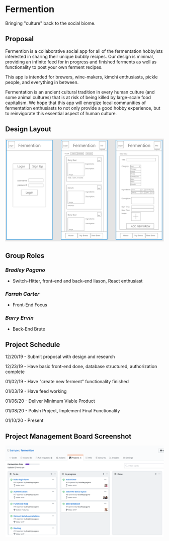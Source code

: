 # **Fermention**

Bringing "culture" back to the social biome.

## **Proposal**

Fermention is a collaborative social app for all of the fermentation hobbyists interested in sharing their unique bubbly recipes. Our design is minimal, providing an infinite feed for in progress and finished ferments as well as functionality to post your own ferment recipes.

This app is intended for brewers, wine-makers, kimchi enthusiasts, pickle people, and everything in between.

Fermentation is an ancient cultural tradition in every human culture (and some animal cultures) that is at risk of being killed by large-scale food capitalism. We hope that this app will energize local communities of fermentation enthusiasts to not only provide a good hobby experience, but to reinvigorate this essential aspect of human culture.

## **Design Layout**

![Design Layout](https://github.com/barryae/fermention/blob/master/client/public/images/fermention_layout.jpg)

## **Group Roles**

### *Bradley Pagano*

- Switch-Hitter, front-end and back-end liason, React enthusiast

### *Farrah Carter*

- Front-End Focus

### *Barry Ervin*

- Back-End Brute

## **Project Schedule**

12/20/19 - Submit proposal with design and research

12/23/19 - Have basic front-end done, database structured, authorization complete

01/02/19 - Have "create new ferment" functionality finished

01/03/19 - Have feed working

01/06/20 - Deliver Minimum Viable Product

01/08/20 - Polish Project, Implement Final Functionality

01/10/20 - Present

## **Project Management Board Screenshot**

![Project Board](https://github.com/barryae/fermention/blob/master/client/public/images/projectBoard.png)
